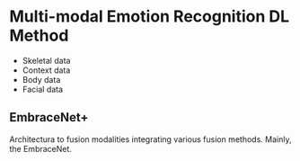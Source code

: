 # Multi-modal Emotion Recognition DL Method

- Skeletal data
- Context data
- Body data
- Facial data
## EmbraceNet+
Architectura to fusion modalities integrating various fusion methods.
Mainly, the EmbraceNet.
